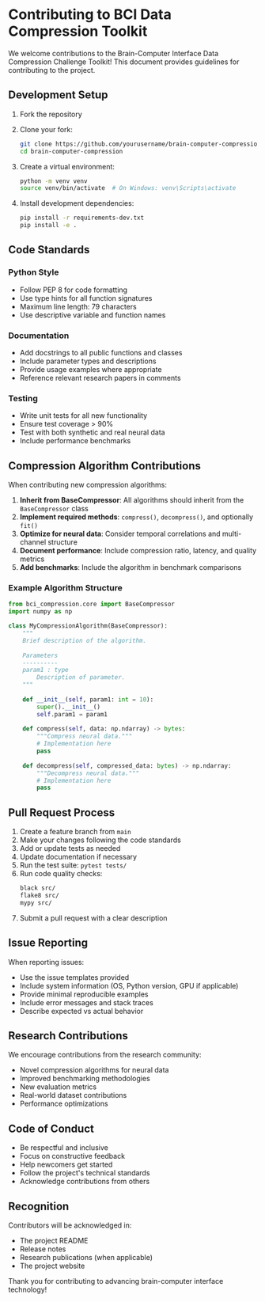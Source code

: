 # Contributing to BCI Data Compression Toolkit

We welcome contributions to the Brain-Computer Interface Data Compression Challenge Toolkit! This document provides guidelines for contributing to the project.

## Development Setup

1. Fork the repository
2. Clone your fork:
   ```bash
   git clone https://github.com/yourusername/brain-computer-compression.git
   cd brain-computer-compression
   ```

3. Create a virtual environment:
   ```bash
   python -m venv venv
   source venv/bin/activate  # On Windows: venv\Scripts\activate
   ```

4. Install development dependencies:
   ```bash
   pip install -r requirements-dev.txt
   pip install -e .
   ```

## Code Standards

### Python Style
- Follow PEP 8 for code formatting
- Use type hints for all function signatures
- Maximum line length: 79 characters
- Use descriptive variable and function names

### Documentation
- Add docstrings to all public functions and classes
- Include parameter types and descriptions
- Provide usage examples where appropriate
- Reference relevant research papers in comments

### Testing
- Write unit tests for all new functionality
- Ensure test coverage > 90%
- Test with both synthetic and real neural data
- Include performance benchmarks

## Compression Algorithm Contributions

When contributing new compression algorithms:

1. **Inherit from BaseCompressor**: All algorithms should inherit from the `BaseCompressor` class
2. **Implement required methods**: `compress()`, `decompress()`, and optionally `fit()`
3. **Optimize for neural data**: Consider temporal correlations and multi-channel structure
4. **Document performance**: Include compression ratio, latency, and quality metrics
5. **Add benchmarks**: Include the algorithm in benchmark comparisons

### Example Algorithm Structure

```python
from bci_compression.core import BaseCompressor
import numpy as np

class MyCompressionAlgorithm(BaseCompressor):
    """
    Brief description of the algorithm.
    
    Parameters
    ----------
    param1 : type
        Description of parameter.
    """
    
    def __init__(self, param1: int = 10):
        super().__init__()
        self.param1 = param1
    
    def compress(self, data: np.ndarray) -> bytes:
        """Compress neural data."""
        # Implementation here
        pass
    
    def decompress(self, compressed_data: bytes) -> np.ndarray:
        """Decompress neural data."""
        # Implementation here
        pass
```

## Pull Request Process

1. Create a feature branch from `main`
2. Make your changes following the code standards
3. Add or update tests as needed
4. Update documentation if necessary
5. Run the test suite: `pytest tests/`
6. Run code quality checks:
   ```bash
   black src/
   flake8 src/
   mypy src/
   ```
7. Submit a pull request with a clear description

## Issue Reporting

When reporting issues:

- Use the issue templates provided
- Include system information (OS, Python version, GPU if applicable)
- Provide minimal reproducible examples
- Include error messages and stack traces
- Describe expected vs actual behavior

## Research Contributions

We encourage contributions from the research community:

- Novel compression algorithms for neural data
- Improved benchmarking methodologies
- New evaluation metrics
- Real-world dataset contributions
- Performance optimizations

## Code of Conduct

- Be respectful and inclusive
- Focus on constructive feedback
- Help newcomers get started
- Follow the project's technical standards
- Acknowledge contributions from others

## Recognition

Contributors will be acknowledged in:
- The project README
- Release notes
- Research publications (when applicable)
- The project website

Thank you for contributing to advancing brain-computer interface technology!
